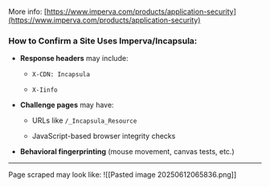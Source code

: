 More info:
[https://www.imperva.com/products/application-security](https://www.imperva.com/products/application-security)

### How to Confirm a Site Uses Imperva/Incapsula:

- **Response headers** may include:
    
    - `X-CDN: Incapsula`
        
    - `X-Iinfo`
        
- **Challenge pages** may have:
    
    - URLs like `/_Incapsula_Resource`
        
    - JavaScript-based browser integrity checks
        
- **Behavioral fingerprinting** (mouse movement, canvas tests, etc.)


---

Page scraped may look like:
![[Pasted image 20250612065836.png]]

